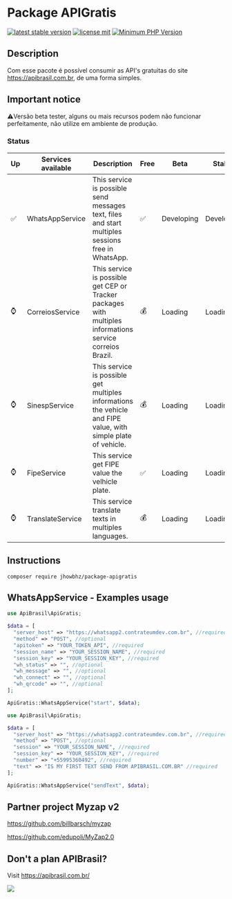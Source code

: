 # Package APIGratis 

[![latest stable version](https://poser.pugx.org/jhowbhz/package-apigratis/v/stable.svg)](https://packagist.org/packages/jhowbhz/package-apigratis)
[![license mit](https://poser.pugx.org/jhowbhz/package-apigratis/license.svg)](https://packagist.org/packages/jhowbhz/package-apigratis)
[![Minimum PHP Version](https://img.shields.io/badge/php-%3E%3D%207.4-8892BF.svg?style=flat-square)](https://php.net/)

## Description
Com esse pacote é possível consumir as API's gratuitas do site https://apibrasil.com.br, de uma forma simples.

## Important notice
⚠️Versão beta tester, alguns ou mais recursos podem não funcionar perfeitamente, não utilize em ambiente de produção.

### Status

| Up  | Services available            | Description       | Free    | Beta        | Stable   |
------|-------------------------------|-------------------|---------| ------------------------- | ------------------------- |
| ✅ | WhatsAppService                | This service is possible send messages text, files and start multiples sessions free in WhatsApp.        |   ✅   | Developing                | Developing                    |
| ⌚ | CorreiosService                | This service is possible get CEP or Tracker packages with multiples informations service correios Brazil.      |   💰   | Loading                   | Loading                   |
| ⌚ | SinespService                  | This service is possible get multiples informations the vehicle and FIPE value, with simple plate of vehicle.       |   💰   | Loading                   | Loading                   |
| ⌚ | FipeService                    | This service get FIPE value the velhicle plate.       |   ✅   | Loading                   | Loading                   |
| ⌚ | TranslateService               | This service translate texts in multiples languages.      |   💰   | Loading                   | Loading                   |

## Instructions
```composer require jhowbhz/package-apigratis```

## WhatsAppService - Examples usage
```php
use ApiBrasil\ApiGratis;

$data = [
  "server_host" => "https://whatsapp2.contrateumdev.com.br", //required
  "method" => "POST", //optional
  "apitoken" => "YOUR_TOKEN_API", //required
  "session_name" => "YOUR_SESSION_NAME", //required
  "session_key" => "YOUR_SESSION_KEY", //required
  "wh_status" => "", //optional
  "wh_message" => "", //optional
  "wh_connect" => "", //optional
  "wh_qrcode" => "", //optional
];

ApiGratis::WhatsAppService("start", $data);
```

```php
use ApiBrasil\ApiGratis;

$data = [
  "server_host" => "https://whatsapp2.contrateumdev.com.br", //required
  "method" => "POST", //optional
  "session" => "YOUR_SESSION_NAME", //required
  "session_key" => "YOUR_SESSION_KEY", //required
  "number" => "+55995360492", //required
  "text" => "IS MY FIRST TEXT SEND FROM APIBRASIL.COM.BR" //required
];

ApiGratis::WhatsAppService("sendText", $data);
```

## Partner project Myzap v2
https://github.com/billbarsch/myzap

https://github.com/edupoli/MyZap2.0

## Don't a plan APIBrasil?
Visit https://apibrasil.com.br/

<img style="background:white" src="https://apigratis.com.br/static/img/logo.png" />
